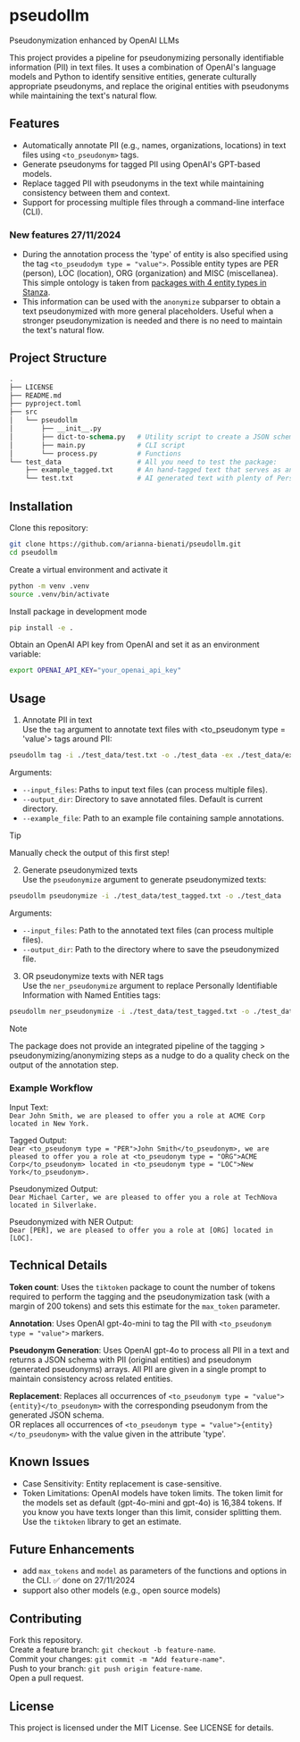 # pseudollm
Pseudonymization enhanced by OpenAI LLMs

This project provides a pipeline for pseudonymizing personally identifiable information (PII) in text files. It uses a combination of OpenAI's language models and Python to identify sensitive entities, generate culturally appropriate pseudonyms, and replace the original entities with pseudonyms while maintaining the text's natural flow.

## Features
* Automatically annotate PII (e.g., names, organizations, locations) in text files using `<to_pseudonym>` tags.
* Generate pseudonyms for tagged PII using OpenAI's GPT-based models.
* Replace tagged PII with pseudonyms in the text while maintaining consistency between them and context.
* Support for processing multiple files through a command-line interface (CLI).

### New features 27/11/2024
* During the annotation process the 'type' of entity is also specified using the tag `<to_pseudodym type = "value">`. Possible entity types are PER (person), LOC (location), ORG (organization) and MISC (miscellanea). This simple ontology is taken from [packages with 4 entity types in Stanza](https://stanfordnlp.github.io/stanza/ner_models.html).
* This information can be used with the `anonymize` subparser to obtain a text pseudonymized with more general placeholders. Useful when a stronger pseudonymization is needed and there is no need to maintain the text's natural flow.

## Project Structure
```graphql
.
├── LICENSE
├── README.md
├── pyproject.toml
├── src
│   └── pseudollm
│       ├── __init__.py         
│       ├── dict-to-schema.py   # Utility script to create a JSON schema given a dictionary
│       ├── main.py             # CLI script
│       └── process.py          # Functions
└── test_data                   # All you need to test the package:
    ├── example_tagged.txt      # An hand-tagged text that serves as an example for tagging
    └── test.txt                # AI generated text with plenty of Personally Identifiable Information
```

## Installation
Clone this repository:
```bash
git clone https://github.com/arianna-bienati/pseudollm.git
cd pseudollm
```
Create a virtual environment and activate it
```bash
python -m venv .venv
source .venv/bin/activate
```
Install package in development mode
```bash
pip install -e .
```
Obtain an OpenAI API key from OpenAI and set it as an environment variable:
```bash
export OPENAI_API_KEY="your_openai_api_key"
```

## Usage

1. Annotate PII in text\
Use the `tag` argument to annotate text files with <to_pseudonym type = 'value'> tags around PII:

```bash
pseudollm tag -i ./test_data/test.txt -o ./test_data -ex ./test_data/example_tagged.txt 
```
Arguments:
* `--input_files`: Paths to input text files (can process multiple files). 
* `--output_dir`: Directory to save annotated files. Default is current directory.
* `--example_file`: Path to an example file containing sample annotations.

> [!TIP]
> Manually check the output of this first step!

2. Generate pseudonymized texts\
Use the `pseudonymize` argument to generate pseudonymized texts:

```bash
pseudollm pseudonymize -i ./test_data/test_tagged.txt -o ./test_data
```
Arguments:
* `--input_files`: Path to the annotated text files (can process multiple files).
* `--output_dir`: Path to the directory where to save the pseudonymized file.

3. OR pseudonymize texts with NER tags\
Use the `ner_pseudonymize` argument to replace Personally Identifiable Information with Named Entities tags:

```bash
pseudollm ner_pseudonymize -i ./test_data/test_tagged.txt -o ./test_data
```

> [!NOTE]  
> The package does not provide an integrated pipeline of the tagging > pseudonymizing/anonymizing steps as a nudge to do a quality check on the output of the annotation step.

### Example Workflow
Input Text:\
`Dear John Smith, we are pleased to offer you a role at ACME Corp located in New York.`

Tagged Output:\
`Dear <to_pseudonym type = "PER">John Smith</to_pseudonym>, we are pleased to offer you a role at <to_pseudonym type = "ORG">ACME Corp</to_pseudonym> located in <to_pseudonym type = "LOC">New York</to_pseudonym>.`

Pseudonymized Output:\
`Dear Michael Carter, we are pleased to offer you a role at TechNova located in Silverlake.`

Pseudonymized with NER Output:\
`Dear [PER], we are pleased to offer you a role at [ORG] located in [LOC].`

## Technical Details

**Token count**: Uses the `tiktoken` package to count the number of tokens required to perform the tagging and the pseudonymization task (with a margin of 200 tokens) and sets this estimate for the `max_token` parameter.

**Annotation**: Uses OpenAI gpt-4o-mini to tag the PII with `<to_pseudonym type = "value">` markers.

**Pseudonym Generation**: Uses OpenAI gpt-4o to process all PII in a text and returns a JSON schema with PII (original entities) and pseudonym (generated pseudonyms) arrays. All PII are given in a single prompt to maintain consistency across related entities.

**Replacement**: Replaces all occurrences of `<to_pseudonym type = "value">{entity}</to_pseudonym>` with the corresponding pseudonym from the generated JSON schema.\
OR replaces all occurrences of `<to_pseudonym type = "value">{entity}</to_pseudonym>` with the value given in the attribute 'type'.

## Known Issues
* Case Sensitivity: Entity replacement is case-sensitive.
* Token Limitations: OpenAI models have token limits. The token limit for the models set as default (gpt-4o-mini and gpt-4o) is 16,384 tokens. If you know you have texts longer than this limit, consider splitting them. Use the `tiktoken` library to get an estimate.

## Future Enhancements
* add `max_tokens` and `model` as parameters of the functions and options in the CLI. :white_check_mark: done on 27/11/2024
* support also other models (e.g., open source models)

## Contributing
Fork this repository.\
Create a feature branch: `git checkout -b feature-name`.\
Commit your changes: `git commit -m "Add feature-name"`.\
Push to your branch: `git push origin feature-name`.\
Open a pull request.

## License
This project is licensed under the MIT License. See LICENSE for details.